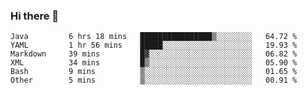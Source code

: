 ### Hi there 👋

<!--
**urzz/urzz** is a ✨ _special_ ✨ repository because its `README.md` (this file) appears on your GitHub profile.

Here are some ideas to get you started:

- 🔭 I’m currently working on ...
- 🌱 I’m currently learning ...
- 👯 I’m looking to collaborate on ...
- 🤔 I’m looking for help with ...
- 💬 Ask me about ...
- 📫 How to reach me: ...
- 😄 Pronouns: ...
- ⚡ Fun fact: ...
-->

<!--START_SECTION:waka-->

```text
Java         6 hrs 18 mins   ████████████████▒░░░░░░░░   64.72 %
YAML         1 hr 56 mins    █████░░░░░░░░░░░░░░░░░░░░   19.93 %
Markdown     39 mins         █▓░░░░░░░░░░░░░░░░░░░░░░░   06.82 %
XML          34 mins         █▒░░░░░░░░░░░░░░░░░░░░░░░   05.90 %
Bash         9 mins          ▒░░░░░░░░░░░░░░░░░░░░░░░░   01.65 %
Other        5 mins          ▒░░░░░░░░░░░░░░░░░░░░░░░░   00.91 %
```

<!--END_SECTION:waka-->
